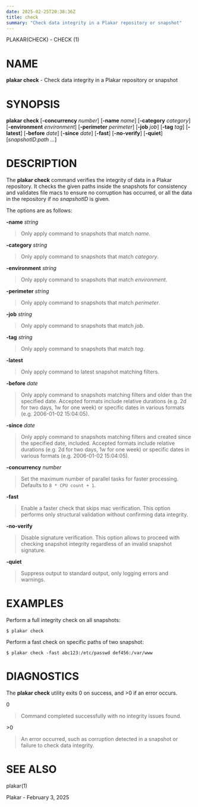 ```yaml
---
date: 2025-02-25T20:38:36Z
title: check
summary: "Check data integrity in a Plakar repository or snapshot"
---
```

PLAKAR(CHECK) - CHECK (1)

# NAME

**plakar check** - Check data integrity in a Plakar repository or snapshot

# SYNOPSIS

**plakar check**
\[**-concurrency**&nbsp;*number*]
\[**-name**&nbsp;*name*]
\[**-category**&nbsp;*category*]
\[**-environment**&nbsp;*environment*]
\[**-perimeter**&nbsp;*perimeter*]
\[**-job**&nbsp;*job*]
\[**-tag**&nbsp;*tag*]
\[**-latest**]
\[**-before**&nbsp;*date*]
\[**-since**&nbsp;*date*]
\[**-fast**]
\[**-no-verify**]
\[**-quiet**]
\[*snapshotID*:*path&nbsp;...*]

# DESCRIPTION

The
**plakar check**
command verifies the integrity of data in a Plakar repository.
It checks the given paths inside the snapshots for consistency and
validates file macs to ensure no corruption has occurred, or all
the data in the repository if no
*snapshotID*
is given.

The options are as follows:

**-name** *string*

> Only apply command to snapshots that match
> *name*.

**-category** *string*

> Only apply command to snapshots that match
> *category*.

**-environment** *string*

> Only apply command to snapshots that match
> *environment*.

**-perimeter** *string*

> Only apply command to snapshots that match
> *perimeter*.

**-job** *string*

> Only apply command to snapshots that match
> *job*.

**-tag** *string*

> Only apply command to snapshots that match
> *tag*.

**-latest**

> Only apply command to latest snapshot matching filters.

**-before** *date*

> Only apply command to snapshots matching filters and older than the specified date.
> Accepted formats include relative durations
> (e.g. 2d for two days, 1w for one week)
> or specific dates in various formats
> (e.g. 2006-01-02 15:04:05).

**-since** *date*

> Only apply command to snapshots matching filters and created since the specified date, included.
> Accepted formats include relative durations
> (e.g. 2d for two days, 1w for one week)
> or specific dates in various formats
> (e.g. 2006-01-02 15:04:05).

**-concurrency** *number*

> Set the maximum number of parallel tasks for faster processing.
> Defaults to
> `8 * CPU count + 1`.

**-fast**

> Enable a faster check that skips mac verification.
> This option performs only structural validation without confirming
> data integrity.

**-no-verify**

> Disable signature verification.
> This option allows to proceed with checking snapshot integrity
> regardless of an invalid snapshot signature.

**-quiet**

> Suppress output to standard output, only logging errors and warnings.

# EXAMPLES

Perform a full integrity check on all snapshots:

	$ plakar check

Perform a fast check on specific paths of two snapshot:

	$ plakar check -fast abc123:/etc/passwd def456:/var/www

# DIAGNOSTICS

The **plakar check** utility exits&#160;0 on success, and&#160;&gt;0 if an error occurs.

0

> Command completed successfully with no integrity issues found.

&gt;0

> An error occurred, such as corruption detected in a snapshot or
> failure to check data integrity.

# SEE ALSO

plakar(1)

Plakar - February 3, 2025
